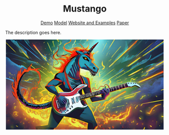 <div align="center">

# Mustango

[Demo]() [Model]() [Website and Examples]() [Paper]()
</div>

The description goes here.

<div align="center">
  <img src="mustango.jpg" width="500"/>
</div>
